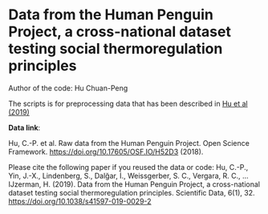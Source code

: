 # Data from the Human Penguin Project, a cross-national dataset testing social thermoregulation principles

Author of the code: Hu Chuan-Peng


The scripts is for preprocessing data that has been described in [Hu et al (2019)](https://www.nature.com/articles/s41597-019-0029-2)

**Data link**: 

Hu, C.-P. et al. Raw data from the Human Penguin Project. Open Science Framework. https://doi.org/10.17605/OSF.IO/H52D3 (2018).


Please cite the following paper if you reused the data or code:
Hu, C.-P., Yin, J.-X., Lindenberg, S., Dalğar, İ., Weissgerber, S. C., Vergara, R. C., … IJzerman, H. (2019). Data from the Human Penguin Project, a cross-national dataset testing social thermoregulation principles. Scientific Data, 6(1), 32. https://doi.org/10.1038/s41597-019-0029-2